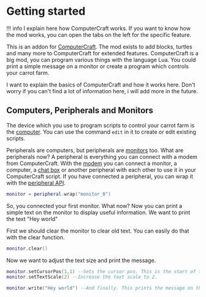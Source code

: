 # Getting started

!!! info
    I explain here how ComputerCraft works.
    If you want to know how the mod works, you can open the tabs on the left for the specific feature.

This is an addon for [ComputerCraft](https://www.curseforge.com/minecraft/mc-mods/cc-tweaked). The mod exists to add blocks, turtles and many more to ComputerCraft
for extended features.
ComputerCraft is a big mod, you can program various things with the language Lua.
You could print a simple message on a monitor or create a program which controls
your carrot farm.

I want to explain the basics of ComputerCraft and how it works here.
Don't worry if you can't find a lot of information here, i will add more in the future.

## Computers, Peripherals and Monitors
The device which you use to program scripts to control your carrot farm is the
[computer](https://tweaked.cc/peripheral/computer.html).
You can use the command `edit` in it to create or edit existing scripts.

Peripherals are computers, but peripherals are [monitors](https://tweaked.cc/peripheral/monitor.html) too. What are peripherals now?
A peripheral is everything you can connect with a modem from ComputerCraft.
With the [modem](https://tweaked.cc/peripheral/modem.html) you can connect a monitor, a computer,
a [chat box](https://docs.srendi.de/Peripherals/chatbox/) or another peripheral with each other to use it in your ComputerCraft script.
If you have connected a peripheral, you can wrap it with the [peripheral API](https://tweaked.cc/module/peripheral.html).
```lua
monitor = peripheral.wrap("monitor_0")
```

So, you connected your first monitor. What now?
Now you can print a simple text on the monitor to display useful information.
We want to print the text "Hey world"

First we should clear the monitor to clear old text.
You can easily do that with the clear function.
```lua
monitor.clear()
```

Now we want to adjust the text size and print the message.
```lua
monitor.setCursorPos(1,1) --Sets the cursor pos. This is the start of the text.
monitor.setTextScale(2) --Increase the text scale to 2.

monitor.write("Hey world") --And finally. This prints the message on the monitor.
```
